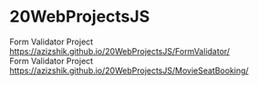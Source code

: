 # 20WebProjectsJS
Form Validator Project https://azizshik.github.io/20WebProjectsJS/FormValidator/ <br>
Form Validator Project https://azizshik.github.io/20WebProjectsJS/MovieSeatBooking/ <br>
